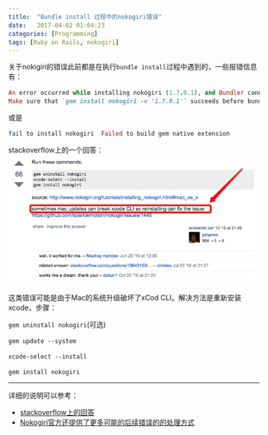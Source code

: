 ```yaml
---
title:  "Bundle install 过程中的nokogiri错误"
date:   2017-04-02 01:04:23
categories: [Programming]
tags: [Ruby on Rails, nokogiri]
---
```


关于nokigiri的错误此前都是在执行`bundle install`过程中遇到的，一些报错信息有：

```ruby
An error occurred while installing nokogiri (1.7.0.1), and Bundler cannot continue.
Make sure that `gem install nokogiri -v '1.7.0.1'` succeeds before bundling
```
或是

```ruby
fail to install nokogiri  Failed to build gem native extension
```

stackoverflow上的一个回答：
![](/images/post_images/Snip20170402_15.png)



这类错误可能是由于Mac的系统升级破坏了xCod CLI。解决方法是重新安装xcode，步骤：

`gem uninstall nokogiri`(可选)

`gem update --system`

`xcode-select --install`

`gem install nokogiri`

---

详细的说明可以参考：
* [stackoverflow上的回答](http://stackoverflow.com/questions/33996523/error-installing-nokogiri-failed-to-build-gem-native-extension-libiconv-is-mi)
* [Nokogiri官方还提供了更多可能的后续错误的的处理方式](http://www.nokogiri.org/tutorials/installing_nokogiri.html)
